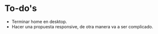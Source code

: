 # To-do's

- Terminar home en desktop.
- Hacer una propuesta responsive, de otra manera va a ser complicado.

